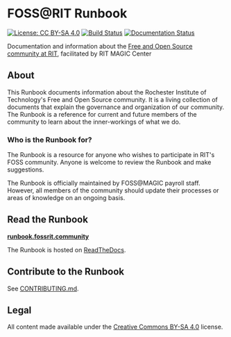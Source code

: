FOSS@RIT Runbook
================

[![License: CC BY-SA 4.0](https://img.shields.io/badge/License-CC%20BY--SA%204.0-lightgrey.svg)](https://creativecommons.org/licenses/by-sa/4.0/)
[![Build Status](https://travis-ci.org/FOSSRIT/runbook.svg?branch=master)](https://travis-ci.org/FOSSRIT/runbook)
[![Documentation Status](https://readthedocs.org/projects/fossrit-runbook/badge/?version=latest)](https://runbook.fossrit.community/?badge=latest)

Documentation and information about the [Free and Open Source community at RIT](https://fossrit.github.io/), facilitated by RIT MAGIC Center


## About

This Runbook documents information about the Rochester Institute of Technology's Free and Open Source community.
It is a living collection of documents that explain the governance and organization of our community.
The Runbook is a reference for current and future members of the community to learn about the inner-workings of what we do.

### Who is the Runbook for?

The Runbook is a resource for anyone who wishes to participate in RIT's FOSS community.
Anyone is welcome to review the Runbook and make suggestions.

The Runbook is officially maintained by FOSS@MAGIC payroll staff.
However, all members of the community should update their processes or areas of knowledge on an ongoing basis.


## Read the Runbook

[**runbook.fossrit.community**](https://runbook.fossrit.community/)

The Runbook is hosted on [ReadTheDocs](https://readthedocs.org/).


## Contribute to the Runbook

See [CONTRIBUTING.md](https://github.com/FOSSRIT/runbook/blob/master/.github/CONTRIBUTING.md "How to contribute to the FOSSRIT Runbook").


## Legal

All content made available under the [Creative Commons BY-SA 4.0](https://creativecommons.org/licenses/by-sa/4.0/) license.
